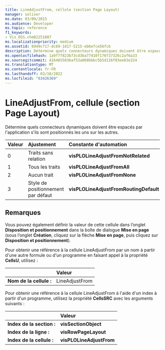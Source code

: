 ```yaml
---
title: LineAdjustFrom, cellule (section Page Layout)
manager: soliver
ms.date: 03/09/2015
ms.audience: Developer
ms.topic: reference
f1_keywords:
- Vis_DSS.chm82251887
ms.localizationpriority: medium
ms.assetid: 6949c717-dc69-1d17-5215-eb6efce56fcb
description: Détermine quels connecteurs dynamiques doivent être espacés par l'application s'ils sont positionnés les uns sur les autres.
ms.openlocfilehash: 1a9f7f823b73cd3ba77410f176f37326c2af6a33
ms.sourcegitcommit: 4164855836af53a068bbbc5b5d126f83ee83e324
ms.translationtype: MT
ms.contentlocale: fr-FR
ms.lasthandoff: 03/10/2022
ms.locfileid: "63426369"
---
```

# <a name="lineadjustfrom-cell-page-layout-section"></a>LineAdjustFrom, cellule (section Page Layout)

Détermine quels connecteurs dynamiques doivent être espacés par l'application s'ils sont positionnés les uns sur les autres.
  
|**Valeur**|**Ajustement**|**Constante d'automation**|
|:-----|:-----|:-----|
|0  <br/> |Traits sans relation  <br/> |**visPLOLineAdjustFromNotRelated** <br/> |
|1  <br/> |Tous les traits  <br/> |**visPLOLineAdjustFromAll** <br/> |
|2  <br/> |Aucun trait  <br/> |**visPLOLineAdjustFromNone** <br/> |
|3  <br/> |Style de positionnement par défaut  <br/> |**visPLOLineAdjustFromRoutingDefault** <br/> |
   
## <a name="remarks"></a>Remarques

Vous pouvez également définir la valeur de cette cellule dans l’onglet **Disposition et positionnement** dans la boîte de dialogue **Mise en page** (sous l’onglet **Création**, cliquez sur la flèche **Mise en page**, puis cliquez sur **Disposition et positionnement**).
  
Pour obtenir une référence à la cellule LineAdjustFrom par un nom à partir d'une autre formule ou d'un programme en faisant appel à la propriété **CellsU**, utilisez : 
  
||Valeur |
|:-----|:-----|
|**Nom de la cellule :**  <br/> |LineAdjustFrom  <br/> |
   
Pour obtenir une référence à la cellule LineAdjustFrom à l'aide d'un index à partir d'un programme, utilisez la propriété **CellsSRC** avec les arguments suivants : 
  
||Valeur |
|:-----|:-----|
|**Index de la section :**  <br/> |**visSectionObject** <br/> |
|**Index de la ligne :**  <br/> |**visRowPageLayout** <br/> |
|**Index de la cellule :**  <br/> |**visPLOLineAdjustFrom** <br/> |
   

